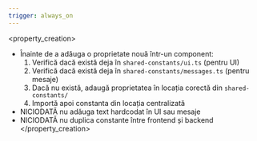 ```yaml
---
trigger: always_on
---
```


<property_creation>
- Înainte de a adăuga o proprietate nouă într-un component:
  1. Verifică dacă există deja în `shared-constants/ui.ts` (pentru UI)
  2. Verifică dacă există deja în `shared-constants/messages.ts` (pentru mesaje)
  3. Dacă nu există, adaugă proprietatea în locația corectă din `shared-constants/` 
  4. Importă apoi constanta din locația centralizată
- NICIODATĂ nu adăuga text hardcodat în UI sau mesaje
- NICIODATĂ nu duplica constante între frontend și backend
</property_creation>